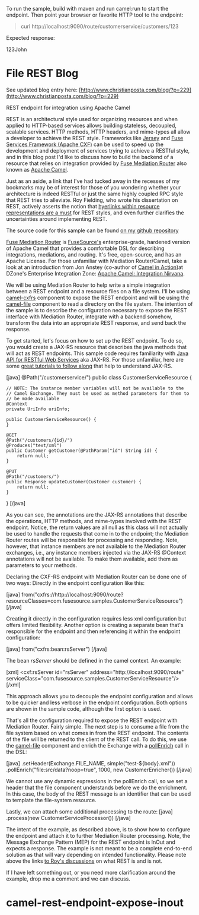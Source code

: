 To run the sample, build with maven and run camel:run to start the endpoint.
Then point your browser or favorite HTTP tool to the endpoint:

> curl http://localhost:9090/route/customerservice/customers/123

Expected response:
<?xml version="1.0" encoding="UTF-8" standalone="yes"?><Customer><id>123</id><name>John</name></Customer>


File REST Blog
===============
See updated blog entry here: [http://www.christianposta.com/blog/?p=229](http://www.christianposta.com/blog/?p=229)

REST endpoint for integration using Apache Camel

REST is an architectural style used for organizing resources and when applied to HTTP-based services allows building stateless, decoupled, scalable services. HTTP methods, HTTP headers, and mime-types all allow a developer to achieve the REST style. Frameworks like [Jersey][5] and [Fuse Services Framework (Apache CXF)][6] can be used to speed up the development and deployment of services trying to achieve a RESTful style, and in this blog post I'd like to discuss how to build the backend of a resource that relies on integration provided by [Fuse Mediation Router][1] also known as [Apache Camel][2].

Just as an aside, a link that I've had tucked away in the recesses of my bookmarks may be of interest for those of you wondering whether your architecture is indeed RESTful or just the same highly coupled RPC style that REST tries to alleviate. Roy Fielding, who wrote his dissertation on REST, actively asserts the notion that [hyerlinks within resource representations are a must][3] for REST styles, and even further clarifies the uncertainties around implementing REST.

The source code for this sample can be found [on my github repository][4]

[Fuse Mediation Router][1] is [FuseSource's][7] enterprise-grade, hardened version of Apache Camel that provides a comfortable DSL for describing integrations, mediations, and routing. It's free, open-source, and has an Apache License. For those unfamiliar with Mediation Router/Camel, take a look at an introduction from Jon Anstey (co-author of [Camel in Action][8])at DZone's Enterprise Integration Zone: [Apache Camel: Integration Nirvana][7].

We will be using Mediation Router to help write a simple integration between a REST endpoint and a resource files on a file system. I'll be using [camel-cxfrs][11] component to expose the REST endpoint and will be using the [camel-file][12] component to read a directory on the file system. The intention of the sample is to describe the configuration necessary to expose the REST interface with Mediation Router, integrate with a backend somehow, transform the data into an appropriate REST response, and send back the response.

To get started, let's focus on how to set up the REST endpoint. To do so, you would create a JAX-RS resource that describes the java methods that will act as REST endpoints. This sample code requires familiarity with [Java API for RESTful Web Services][9] aka JAX-RS. For those unfamiliar, here are some [great tutorials to follow along][10] that help to understand JAX-RS.

[java]
@Path("/customerservice/")
public class CustomerServiceResource {

    // NOTE: The instance member variables will not be available to the
    // Camel Exchange. They must be used as method parameters for them to
    // be made available
    @Context
    private UriInfo uriInfo;

    public CustomerServiceResource() {
    }

    @GET
    @Path("/customers/{id}/")
    @Produces("text/xml")
    public Customer getCustomer(@PathParam("id") String id) {
        return null;
    }

    @PUT
    @Path("/customers/")
    public Response updateCustomer(Customer customer) {
        return null;
    }
}
[/java]

As you can see, the annotations are the JAX-RS annotations that describe the operations, HTTP methods, and mime-types involved with the REST endpoint. Notice, the return values are all null as this class will not actually be used to handle the requests that come in to the endpoint; the Mediation Router routes will be responsible for processing and responding. Note, however, that instance members are not available to the Mediation Router exchanges, i.e., any instance members injected via the JAX-RS @Context annotations will not be available. To make them available, add them as parameters to your methods.

Declaring the CXF-RS endpoint with Mediation Router can be done one of two ways: Directly in the endpoint configuration like this:

[java]
from("cxfrs://http://localhost:9090/route?resourceClasses=com.fusesource.samples.CustomerServiceResource")
[/java]


Creating it directly in the configuration requires less xml configuration but offers limited flexibility. Another option is creating a separate bean that's responsible for the endpoint and then referencing it within the endpoint configuration:

[java]
from("cxfrs:bean:rsServer")
[/java]

The bean *rsServer* should be defined in the camel context. An example:

[xml]
<cxf:rsServer id="rsServer" address="http://localhost:9090/route"
              serviceClass="com.fusesource.samples.CustomerServiceResource"/>
[/xml]

This approach allows you to decouple the endpoint configuration and allows to be quicker and less verbose in the endpoint configuration. Both options are shown in the sample code, although the first option is used.

That's all the configuration required to expose the REST endpoint with Mediation Router. Fairly simple. The next step is to consume a file from the file system based on what comes in from the REST endpoint. The contents of the file will be returned to the client of the REST call. To do this, we use the [camel-file][12] component and enrich the Exchange with a [pollEnrich][13] call in the DSL:

[java]
.setHeader(Exchange.FILE_NAME, simple("test-${body}.xml"))
.pollEnrich("file:src/data?noop=true", 1000, new CustomerEnricher())
[/java]

We cannot use any dynamic expressions in the pollEnrich call, so we set a header that the file component understands before we do the enrichment. In this case, the body of the REST message is an identifier that can be used to template the file-system resource.

Lastly, we can attach some additional processing to the route:
[java]
.process(new CustomerServiceProcessor())
[/java]

The intent of the example, as described above, is to show how to configure the endpoint and attach it to further Mediation Router processing. Note, the Message Exchange Pattern (MEP) for the REST endpoint is InOut and expects a response. The example is not meant to be a complete end-to-end solution as that will vary depending on intended functionality. Please note above the links [to Roy's discussions][3] on what REST is and is not.

If I have left something out, or you need more clarification around the example, drop me a comment and we can discuss.

[1]: http://fusesource.com/products/enterprise-camel/
[2]: http://camel.apache.org/
[3]: http://roy.gbiv.com/untangled/2008/rest-apis-must-be-hypertext-driven
[4]: https://github.com/christian-posta/file-rest-blog
[5]: http://jersey.java.net/
[6]: http://fusesource.com/products/enterprise-cxf/
[7]: http://architects.dzone.com/articles/apache-camel-integration
[8]: http://www.amazon.com/gp/product/1935182366/ref=as_li_ss_tl?ie=UTF8&tag=christianc0aa-20&linkCode=as2&camp=1789&creative=390957&creativeASIN=1935182366
[9]: http://jcp.org/en/jsr/detail?id=311
[10]: http://www.mkyong.com/tutorials/jax-rs-tutorials/
[11]: http://fusesource.com/docs/router/2.8/component_ref/_IDU_CXFRS.html
[12]: http://fusesource.com/docs/router/2.8/component_ref/_IDU_File2.html
[13]: http://fusesource.com/docs/router/2.8/apidoc/org/apache/camel/model/ProcessorDefinition.html#pollEnrich(java.lang.String)
# camel-rest-endpoint-expose-inout

